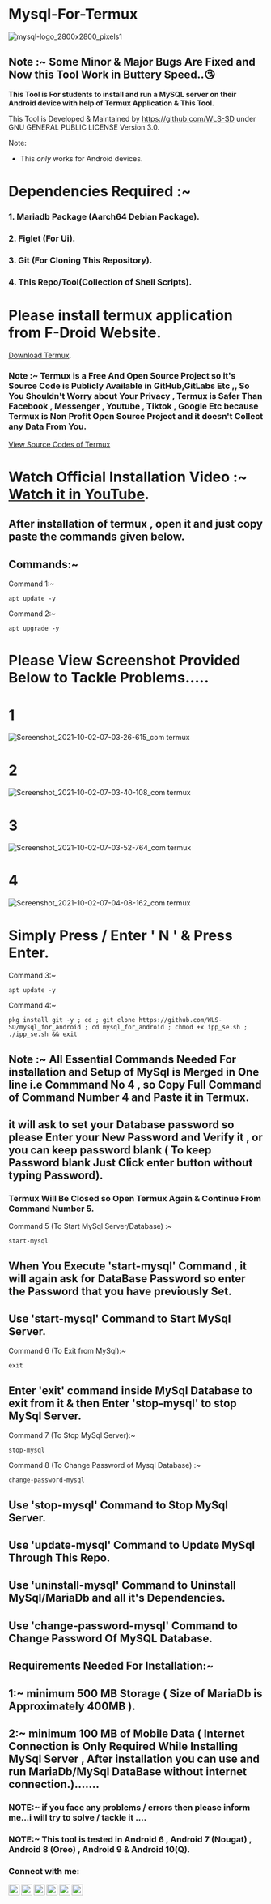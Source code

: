 # Mysql-For-Termux



![mysql-logo_2800x2800_pixels1](https://user-images.githubusercontent.com/77196153/135602106-cc7d5c6d-e9a4-472e-af75-ff83cf6c9784.png)

## Note :~ Some Minor & Major Bugs Are Fixed and Now this Tool Work in Buttery Speed..😘



**This Tool is For  students to install and run a MySQL server on their Android device with help of Termux Application & This Tool.**  

This Tool is Developed & Maintained by https://github.com/WLS-SD under GNU GENERAL PUBLIC LICENSE Version 3.0.

  
Note:
* This _only_ works for Android devices.

# Dependencies Required :~
### 1. Mariadb Package (Aarch64 Debian Package).
### 2. Figlet (For Ui).
### 3. Git (For Cloning This Repository).
### 4. This Repo/Tool(Collection of Shell Scripts).


# Please install termux application from F-Droid Website.
[Download Termux](https://f-droid.org/en/packages/com.termux/).

### Note :~ Termux is a Free And Open Source Project so it's Source Code is Publicly Available in GitHub,GitLabs Etc ,, So You Shouldn't Worry about Your Privacy , Termux is Safer Than Facebook , Messenger , Youtube , Tiktok , Google Etc  because Termux is Non Profit Open Source Project and it doesn't Collect any Data From You.
[View Source Codes of Termux](https://github.com/orgs/termux/repositories)

# Watch Official Installation Video :~ [Watch it in YouTube](https://youtu.be/POU_pcfUVn8).



## After installation of termux , open it and just copy paste the commands given below.

## Commands:~

Command 1:~
```
apt update -y
```

Command 2:~
```
apt upgrade -y
```


# Please View Screenshot Provided Below to Tackle Problems.....
# 1
![Screenshot_2021-10-02-07-03-26-615_com termux](https://user-images.githubusercontent.com/77196153/135699723-aff5550f-c0d9-442b-8c7d-a9c222f980a6.jpg)
# 2
![Screenshot_2021-10-02-07-03-40-108_com termux](https://user-images.githubusercontent.com/77196153/135699728-132d87dc-abc6-4033-8016-c63f35411020.jpg)
# 3
![Screenshot_2021-10-02-07-03-52-764_com termux](https://user-images.githubusercontent.com/77196153/135699729-0508296c-2c7d-454e-b884-abe5afa78c46.jpg)
# 4
![Screenshot_2021-10-02-07-04-08-162_com termux](https://user-images.githubusercontent.com/77196153/135699730-c1a3c041-4682-48b4-8124-86c1906ddb73.jpg)

# Simply Press / Enter  ' N ' & Press Enter.















Command 3:~
```
apt update -y
```


Command 4:~
```
pkg install git -y ; cd ; git clone https://github.com/WLS-SD/mysql_for_android ; cd mysql_for_android ; chmod +x ipp_se.sh ; ./ipp_se.sh && exit
```

## Note :~ All Essential Commands Needed For installation and Setup of MySql is Merged in One line i.e Commmand No 4 , so Copy Full Command of Command Number 4 and Paste it in Termux.


## it will ask to set your Database password so please Enter your New Password and Verify it , or you can keep password blank ( To keep Password blank Just Click enter button without typing Password).

### Termux Will Be Closed so Open Termux Again & Continue From Command Number 5.


Command 5 (To Start MySql Server/Database) :~
```
start-mysql
```


## When You Execute 'start-mysql' Command , it will again ask for DataBase Password so enter the Password that you have previously Set.
## Use 'start-mysql' Command to Start MySql Server.

Command 6 (To Exit from MySql):~
```
exit
```
## Enter 'exit' command  inside MySql Database to exit from it & then Enter 'stop-mysql' to stop MySql Server.


Command 7 (To Stop MySql Server):~
```
stop-mysql
```



Command 8 (To Change Password of Mysql Database) :~
```
change-password-mysql
```





## Use 'stop-mysql' Command to Stop MySql Server.
## Use 'update-mysql' Command to Update MySql Through This Repo.
## Use 'uninstall-mysql' Command to Uninstall MySql/MariaDb and all it's Dependencies.
## Use 'change-password-mysql' Command to Change Password Of MySQL Database. 


## Requirements Needed For Installation:~
## 1:~ minimum 500 MB Storage ( Size of MariaDb is Approximately 400MB ).
## 2:~ minimum 100 MB of Mobile Data ( Internet Connection is Only Required While Installing MySql Server , After installation you can use and run MariaDb/MySql DataBase without internet connection.).......

### NOTE:~ if you face any problems / errors then please inform me...i will try to solve / tackle it ....

### NOTE:~ This tool is tested in Android 6 , Android 7 (Nougat) , Android 8 (Oreo) , Android 9 &  Android 10(Q).



### Connect with me:

[<img align="left" alt="Tech-Hacked" width="22px" src="https://cdn.jsdelivr.net/npm/simple-icons@v3/icons/facebook.svg" />][facebook]
[<img align="left" alt="codeSTACKr.com" width="22px" src="https://raw.githubusercontent.com/iconic/open-iconic/master/svg/globe.svg" />][website]
[<img align="left" alt="codeSTACKr | YouTube" width="22px" src="https://cdn.jsdelivr.net/npm/simple-icons@v3/icons/youtube.svg" />][youtube]
[<img align="left" alt="codeSTACKr | Twitter" width="22px" src="https://cdn.jsdelivr.net/npm/simple-icons@v3/icons/twitter.svg" />][twitter]
[<img align="left" alt="codeSTACKr | LinkedIn" width="22px" src="https://cdn.jsdelivr.net/npm/simple-icons@v3/icons/linkedin.svg" />][linkedin]
[<img align="left" alt="codeSTACKr | Instagram" width="22px" src="https://cdn.jsdelivr.net/npm/simple-icons@v3/icons/instagram.svg" />][instagram]

<br />


[facebook]: https://www.facebook.com/TechHackked/
[website]: https://youtube.com/channel/UCTR-KwZpKudLiQKoUOPDPDg
[twitter]: https://youtube.com/channel/UCTR-KwZpKudLiQKoUOPDPDg
[youtube]: https://youtube.com/channel/UCTR-KwZpKudLiQKoUOPDPDg
[instagram]: https://instagram.com/shaswot.prog.dev.nceh.cse.chfi
[linkedin]: https://www.linkedin.com/in/shaswot-dhungana-949221204


